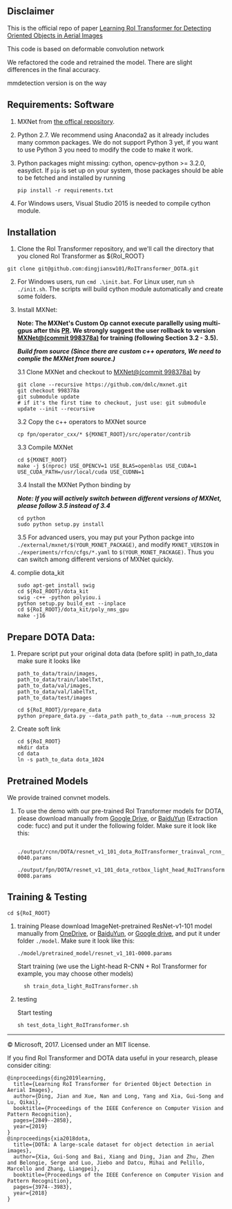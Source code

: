## Disclaimer
This is the official repo of paper [Learning RoI Transformer for Detecting Oriented Objects in Aerial Images](https://arxiv.org/abs/1812.00155)

This code is based on deformable convolution network

We refactored the code and retrained the model. There are slight differences in the final accuracy.

mmdetection version is on the way

## Requirements: Software

1. MXNet from [the offical repository](https://github.com/dmlc/mxnet).

2. Python 2.7. We recommend using Anaconda2 as it already includes many common packages. We do not support Python 3 yet, if you want to use Python 3 you need to modify the code to make it work.

3. Python packages might missing: cython, opencv-python >= 3.2.0, easydict. If `pip` is set up on your system, those packages should be able to be fetched and installed by running
	```
	pip install -r requirements.txt
	```
4. For Windows users, Visual Studio 2015 is needed to compile cython module.

## Installation

1. Clone the RoI Transformer repository, and we'll call the directory that you cloned RoI Transformer as ${RoI_ROOT}

```
git clone git@github.com:dingjiansw101/RoITransformer_DOTA.git
```

2. For Windows users, run ``cmd .\init.bat``. For Linux user, run `sh ./init.sh`. The scripts will build cython module automatically and create some folders.

3. Install MXNet:

	**Note: The MXNet's Custom Op cannot execute parallelly using multi-gpus after this [PR](https://github.com/apache/incubator-mxnet/pull/6928). We strongly suggest the user rollback to version [MXNet@(commit 998378a)](https://github.com/dmlc/mxnet/tree/998378a) for training (following Section 3.2 - 3.5).**

	***Build from source (Since there are custom c++ operators, We need to complie the MXNet from source.)***

	3.1 Clone MXNet and checkout to [MXNet@(commit 998378a)](https://github.com/dmlc/mxnet/tree/998378a) by
	```
	git clone --recursive https://github.com/dmlc/mxnet.git
	git checkout 998378a
	git submodule update
	# if it's the first time to checkout, just use: git submodule update --init --recursive
	```
	3.2 Copy the c++ operators to MXNet source
	```
	cp fpn/operator_cxx/* ${MXNET_ROOT}/src/operator/contrib
	```
	3.3 Compile MXNet
	```
	cd ${MXNET_ROOT}
	make -j $(nproc) USE_OPENCV=1 USE_BLAS=openblas USE_CUDA=1 USE_CUDA_PATH=/usr/local/cuda USE_CUDNN=1
	```
	3.4 Install the MXNet Python binding by

	***Note: If you will actively switch between different versions of MXNet, please follow 3.5 instead of 3.4***
	```
	cd python
	sudo python setup.py install
	```
	3.5 For advanced users, you may put your Python packge into `./external/mxnet/$(YOUR_MXNET_PACKAGE)`, and modify `MXNET_VERSION` in `./experiments/rfcn/cfgs/*.yaml` to `$(YOUR_MXNET_PACKAGE)`. Thus you can switch among different versions of MXNet quickly.

4. complie dota_kit

    ```
    sudo apt-get install swig
    cd ${RoI_ROOT}/dota_kit
    swig -c++ -python polyiou.i
    python setup.py build_ext --inplace
    cd ${RoI_ROOT}/dota_kit/poly_nms_gpu
    make -j16
    ```

## Prepare DOTA Data:

1. Prepare script
   put your original dota data (before split) in path_to_data
   make sure it looks like
   ```
   path_to_data/train/images,
   path_to_data/train/labelTxt,
   path_to_data/val/images,
   path_to_data/val/labelTxt,
   path_to_data/test/images

   cd ${RoI_ROOT}/prepare_data
   python prepare_data.py --data_path path_to_data --num_process 32
   ```
2. Create soft link

   ```
   cd ${RoI_ROOT}
   mkdir data
   cd data
   ln -s path_to_data dota_1024
   ```

## Pretrained Models

We provide trained convnet models.

1. To use the demo with our pre-trained RoI Transformer models for DOTA, please download manually from [Google Drive](https://drive.google.com/drive/folders/1kUBsH2v5DK6QjqDoMmyx16bW7gUlEgn1?usp=sharing), or [BaiduYun](https://pan.baidu.com/s/14KBADK41S5hOO8NQVQlbWA) (Extraction code: fucc)
 and put it under the following folder.
    Make sure it look like this:
    ```
        ./output/rcnn/DOTA/resnet_v1_101_dota_RoITransformer_trainval_rcnn_end2end/train/rcnn_dota-0040.params
        ./output/fpn/DOTA/resnet_v1_101_dota_rotbox_light_head_RoITransformer_trainval_fpn_end2end/train/fpn_DOTA_oriented-0008.params
    ```
## Training & Testing

```
cd ${RoI_ROOT}
```

1. training
    Please download ImageNet-pretrained ResNet-v1-101 model manually from [OneDrive](https://1drv.ms/u/s!Am-5JzdW2XHzhqMEtxf1Ciym8uZ8sg), or [BaiduYun](https://pan.baidu.com/s/1YuB5ib7O-Ori1ZpiGf8Egw#list/path=%2F), or [Google drive](https://drive.google.com/open?id=1b6P-UMaBBpMPlcgvc38dMToPAa_Gyu6F), and put it under folder `./model`. Make sure it look like this:

	```
	./model/pretrained_model/resnet_v1_101-0000.params
	```

    Start training (we use the Light-head R-CNN + RoI Transformer for example, you may choose other models)

    ```
      sh train_dota_light_RoITransformer.sh
    ```

2. testing

    Start testing

    ```
    sh test_dota_light_RoITransformer.sh
    ```


---------------------------------------------------

© Microsoft, 2017. Licensed under an MIT license.


If you find RoI Transformer and DOTA data useful in your research, please consider citing:
```
@inproceedings{ding2019learning,
  title={Learning RoI Transformer for Oriented Object Detection in Aerial Images},
  author={Ding, Jian and Xue, Nan and Long, Yang and Xia, Gui-Song and Lu, Qikai},
  booktitle={Proceedings of the IEEE Conference on Computer Vision and Pattern Recognition},
  pages={2849--2858},
  year={2019}
}
@inproceedings{xia2018dota,
  title={DOTA: A large-scale dataset for object detection in aerial images},
  author={Xia, Gui-Song and Bai, Xiang and Ding, Jian and Zhu, Zhen and Belongie, Serge and Luo, Jiebo and Datcu, Mihai and Pelillo, Marcello and Zhang, Liangpei},
  booktitle={Proceedings of the IEEE Conference on Computer Vision and Pattern Recognition},
  pages={3974--3983},
  year={2018}
}
```

